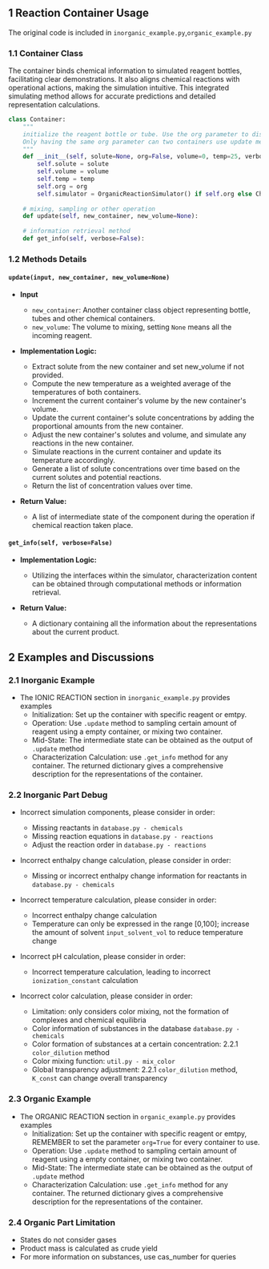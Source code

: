 ## 1 Reaction Container Usage

The original code is included in `inorganic_example.py`,`organic_example.py`

### 1.1 Container Class

The container binds chemical information to simulated reagent bottles, facilitating clear demonstrations. It also aligns chemical reactions with operational actions, making the simulation intuitive. 
This integrated simulating method allows for accurate predictions and detailed representation calculations.

```python
class Container:
    """
    initialize the reagent bottle or tube. Use the org parameter to distinguish organic and inorganic reaction.
    Only having the same org parameter can two containers use update method with each other.
    """
    def __init__(self, solute=None, org=False, volume=0, temp=25, verbose=False):
        self.solute = solute
        self.volume = volume
        self.temp = temp
        self.org = org
        self.simulator = OrganicReactionSimulator() if self.org else ChemicalReactionSimulator()
    
    # mixing, sampling or other operation
    def update(self, new_container, new_volume=None):
    
    # information retrieval method
    def get_info(self, verbose=False):
```

### 1.2 Methods Details
#### `update(input, new_container, new_volume=None)`
-   **Input**
    - `new_container`: Another container class object representing bottle, tubes and other chemical containers.
    - `new_volume`: The volume to mixing, setting `None` means all the incoming reagent.

- **Implementation Logic:**
  - Extract solute from the new container and set new_volume if not provided.
  - Compute the new temperature as a weighted average of the temperatures of both containers.
  - Increment the current container's volume by the new container's volume.
  - Update the current container's solute concentrations by adding the proportional amounts from the new container.
  - Adjust the new container's solutes and volume, and simulate any reactions in the new container.
  - Simulate reactions in the current container and update its temperature accordingly.
  - Generate a list of solute concentrations over time based on the current solutes and potential reactions.
  - Return the list of concentration values over time.

-   **Return Value:**
    - A list of intermediate state of the component during the operation if chemical reaction taken place.

#### `get_info(self, verbose=False)`
-   **Implementation Logic:**
    - Utilizing the interfaces within the simulator, characterization content can be obtained through computational methods or information retrieval.

-   **Return Value:**
    - A dictionary containing all the information about the representations about the current product.

## 2 Examples and Discussions

### 2.1 Inorganic Example

- The IONIC REACTION section in `inorganic_example.py` provides examples
  - Initialization: Set up the container with specific reagent or emtpy.
  - Operation: Use `.update` method to sampling certain amount of reagent using a empty container, or mixing two container.
  - Mid-State: The intermediate state can be obtained as the output of `.update` method
  - Characterization Calculation: use `.get_info` method for any container. The returned dictionary gives a comprehensive description for the representations of the container.

### 2.2 Inorganic Part Debug
- Incorrect simulation components, please consider in order:
  - Missing reactants in `database.py - chemicals`
  - Missing reaction equations in `database.py - reactions`
  - Adjust the reaction order in `database.py - reactions`

- Incorrect enthalpy change calculation, please consider in order:
  - Missing or incorrect enthalpy change information for reactants in `database.py - chemicals`

- Incorrect temperature calculation, please consider in order:
  - Incorrect enthalpy change calculation
  - Temperature can only be expressed in the range [0,100]; increase the amount of solvent `input_solvent_vol` to reduce temperature change

- Incorrect pH calculation, please consider in order:
  - Incorrect temperature calculation, leading to incorrect `ionization_constant` calculation

- Incorrect color calculation, please consider in order:
  - Limitation: only considers color mixing, not the formation of complexes and chemical equilibria
  - Color information of substances in the database `database.py - chemicals`
  - Color formation of substances at a certain concentration: 2.2.1 `color_dilution` method
  - Color mixing function: `util.py - mix_color`
  - Global transparency adjustment: 2.2.1 `color_dilution` method, `K_const` can change overall transparency


### 2.3 Organic Example
- The ORGANIC REACTION section in `organic_example.py` provides examples
  - Initialization: Set up the container with specific reagent or emtpy, REMEMBER to set the parameter `org=True` for every container to use.
  - Operation: Use `.update` method to sampling certain amount of reagent using a empty container, or mixing two container.
  - Mid-State: The intermediate state can be obtained as the output of `.update` method
  - Characterization Calculation: use `.get_info` method for any container. The returned dictionary gives a comprehensive description for the representations of the container.

### 2.4 Organic Part Limitation

- States do not consider gases
- Product mass is calculated as crude yield
- For more information on substances, use cas_number for queries

